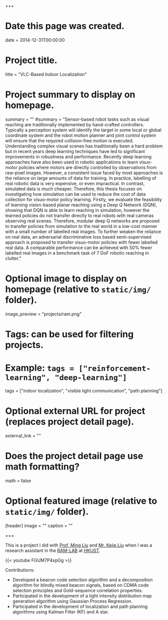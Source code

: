 +++
# Date this page was created.
date = 2014-12-31T00:00:00

# Project title.
title = "VLC-Based Indoor Localization"

# Project summary to display on homepage.
summary = ""
#summary = "Sensor-based robot tasks such as visual reaching are traditionally implemented by hand-crafted controllers. Typically a perception system will identify the target in some local or global coordinate system and the robot motion planner and joint control system will ensure that the required collision-free motion is executed. Understanding complex visual scenes has traditionally been a hard problem but in recent years deep learning techniques have led to significant improvements in robustness and performance. Recently deep learning approaches have also been used in robotic applications to learn visuo-motor policies where motors are directly controlled by observations from raw-pixel images. However, a consistent issue faced by most approaches is the reliance on large amounts of data for training. In practice, labelling of real robotic data is very expensive, or even impractical. In contrast, simulated data is much cheaper. Therefore, this thesis focuses on investigating how simulation can be used to reduce the cost of data collection for visuo-motor policy learning. Firstly, we evaluate the feasibility of learning vision-based planar reaching using a Deep Q Network (DQN), showing that DQN is able to learn reaching in simulation, however the learned policies do not transfer directly to real robots with real cameras observing real scenes. Therefore, modular deep Q networks are proposed to transfer policies from simulation to the real world in a low-cost manner with a small number of labelled real images. To further weaken the reliance on real data, an adversarial discriminative loss based semi-supervised approach is proposed to transfer visuo-motor policies with fewer labelled real data. A comparable performance can be achieved with 50% fewer labelled real images in a benchmark task of 7 DoF robotic reaching in clutter."

# Optional image to display on homepage (relative to `static/img/` folder).
image_preview = "projects/ram.png"

# Tags: can be used for filtering projects.
# Example: `tags = ["reinforcement-learning", "deep-learning"]`
tags = ["indoor localization", "visible light communication", "path planning"]

# Optional external URL for project (replaces project detail page).
external_link = ""

# Does the project detail page use math formatting?
math = false

# Optional featured image (relative to `static/img/` folder).
[header]
image = ""
caption = ""

+++

This is a project I did with [Prof. Ming Liu](http://www.ece.ust.hk/ece.php/profile/facultydetail/eelium) and [Mr. Kejie Liu](https://sites.google.com/site/kejieqiujack/) when I was a research assistant in the [RAM-LAB](https://ram-lab.com/research/#visible-light-communication-based-localization-and-path-planning) at [HKUST](http://www.ust.hk/).

{{< youtube FGUM7P4xpGg >}}

Contributions:

- Developed a beacon code selection algorithm and a decomposition algorithm for blindly mixed beacon signals, based on CDMA code selection principles and Gold-sequence correlation properties.
- Participated in the development of a light intensity distribution map generation algorithm using Gaussian Process Regression.
- Participated in the development of localization and path planning algorithms using Kalman Filter (KF) and A star.
